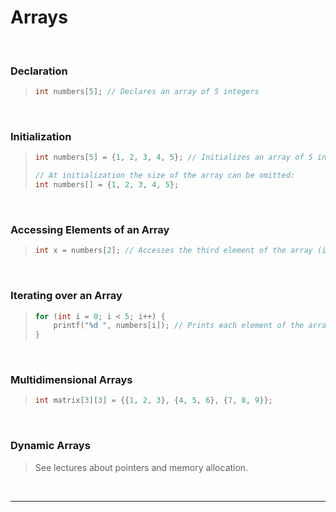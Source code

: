 # Arrays

<br>

### Declaration

<blockquote>

```c
int numbers[5]; // Declares an array of 5 integers
```

</blockquote>
  
<br>

### Initialization

<blockquote>

```c
int numbers[5] = {1, 2, 3, 4, 5}; // Initializes an array of 5 integers

// At initialization the size of the array can be omitted:
int numbers[] = {1, 2, 3, 4, 5};

```

</blockquote>
  
<br>

### Accessing Elements of an Array

<blockquote>

```c
int x = numbers[2]; // Accesses the third element of the array (index 2)
```

</blockquote>
  
<br>

### Iterating over an Array

<blockquote>

```c
for (int i = 0; i < 5; i++) {
    printf("%d ", numbers[i]); // Prints each element of the array
}

```

</blockquote>
  
<br>

### Multidimensional Arrays

<blockquote>

```c
int matrix[3][3] = {{1, 2, 3}, {4, 5, 6}, {7, 8, 9}};
```

</blockquote>
  
<br>

### Dynamic Arrays

<blockquote>

See lectures about pointers and memory allocation.

</blockquote>
  
<br>

---
